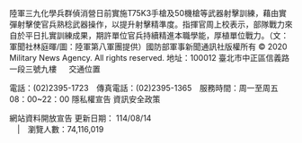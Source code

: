 陸軍三九化學兵群偵消營日前實施T75K3手槍及50機槍等武器射擊訓練，藉由實彈射擊使官兵熟稔武器操作，以提升射擊精準度。指揮官周上校表示，部隊戰力來自於平日扎實訓練成果，期許單位官兵持續精進本職學能，厚植單位戰力。（文：軍聞社林庭暉/圖：陸軍第八軍團提供）國防部軍事新聞通訊社版權所有 © 2020 Military News Agency. All rights reserved.
地址：100012 臺北市中正區信義路一段三號九樓
               
              交通位置

電話：(02)2395-1723 傳真電話：(02)2395-1365 服務時間：周一至周五08：00~22：00
隱私權宣告
資訊安全政策
            
網站資料開放宣告
更新日期：
114/08/14            
             | 瀏覽人數：74,116,019